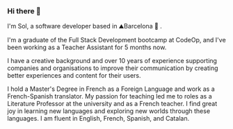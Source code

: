 ### Hi there 👋

I'm Sol, a software developer based in ⛰Barcelona 🌊 .  

I'm a graduate of the Full Stack Development bootcamp at CodeOp, and I've been working as a Teacher Assistant for 5 months now.

I have a creative background and over 10 years of experience supporting companies and organisations to improve their communication by creating better experiences and content for their users.

I hold a Master's Degree in French as a Foreign Language and work as a French-Spanish translator. My passion for teaching led me to roles as a Literature Professor at the university and as a French teacher. I find great joy in learning new languages and exploring new worlds through these languages. I am fluent in English, French, Spanish, and Catalan.





